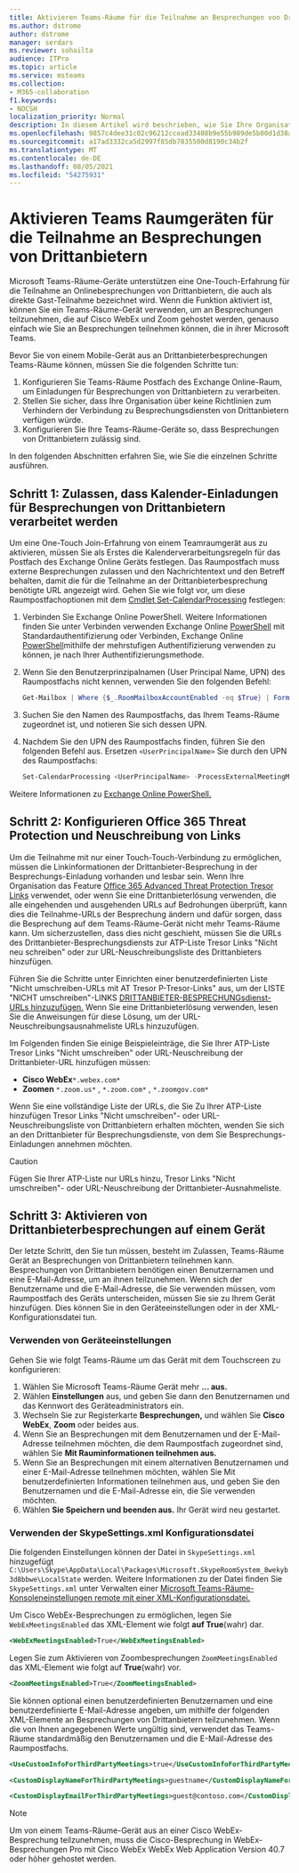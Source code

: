 ```yaml
---
title: Aktivieren Teams-Räume für die Teilnahme an Besprechungen von Drittanbietern
ms.author: dstrome
author: dstrome
manager: serdars
ms.reviewer: sohailta
audience: ITPro
ms.topic: article
ms.service: msteams
ms.collection:
- M365-collaboration
f1.keywords:
- NOCSH
localization_priority: Normal
description: In diesem Artikel wird beschrieben, wie Sie Ihre Organisation und Ihre Teams-Räume für die Teilnahme an Cisco WebEx und Zoom unterstützen.
ms.openlocfilehash: 9857c4dee31c02c96212ccead33408b9e55b989de5b00d1d38aa975dc0413aab
ms.sourcegitcommit: a17ad3332ca5d2997f85db7835500d8190c34b2f
ms.translationtype: MT
ms.contentlocale: de-DE
ms.lasthandoff: 08/05/2021
ms.locfileid: "54275931"
---
```

# <a name="enable-teams-room-devices-to-join-third-party-meetings"></a>Aktivieren Teams Raumgeräten für die Teilnahme an Besprechungen von Drittanbietern

Microsoft Teams-Räume-Geräte unterstützen eine One-Touch-Erfahrung für die Teilnahme an Onlinebesprechungen von Drittanbietern, die auch als direkte Gast-Teilnahme bezeichnet wird. Wenn die Funktion aktiviert ist, können Sie ein Teams-Räume-Gerät verwenden, um an Besprechungen teilzunehmen, die auf Cisco WebEx und Zoom gehostet werden, genauso einfach wie Sie an Besprechungen teilnehmen können, die in ihrer Microsoft Teams.

Bevor Sie von einem Mobile-Gerät aus an Drittanbieterbesprechungen Teams-Räume können, müssen Sie die folgenden Schritte tun:

1. Konfigurieren Sie Teams-Räume Postfach des Exchange Online-Raum, um Einladungen für Besprechungen von Drittanbietern zu verarbeiten.
2. Stellen Sie sicher, dass Ihre Organisation über keine Richtlinien zum Verhindern der Verbindung zu Besprechungsdiensten von Drittanbietern verfügen würde.
3. Konfigurieren Sie Ihre Teams-Räume-Geräte so, dass Besprechungen von Drittanbietern zulässig sind.

In den folgenden Abschnitten erfahren Sie, wie Sie die einzelnen Schritte ausführen.

## <a name="step-1-allow-calendar-invite-processing-for-third-party-meetings"></a>Schritt 1: Zulassen, dass Kalender-Einladungen für Besprechungen von Drittanbietern verarbeitet werden

Um eine One-Touch Join-Erfahrung von einem Teamraumgerät aus zu aktivieren, müssen Sie als Erstes die Kalenderverarbeitungsregeln für das Postfach des Exchange Online Geräts festlegen. Das Raumpostfach muss externe Besprechungen zulassen und den Nachrichtentext und den Betreff behalten, damit die für die Teilnahme an der Drittanbieterbesprechung benötigte URL angezeigt wird. Gehen Sie wie folgt vor, um diese Raumpostfachoptionen mit dem [Cmdlet Set-CalendarProcessing](/powershell/module/exchange/set-calendarprocessing?view=exchange-ps.) festlegen:

1. Verbinden Sie Exchange Online PowerShell. Weitere Informationen finden Sie unter Verbinden verwenden Exchange Online [PowerShell](/powershell/exchange/connect-to-exchange-online-powershell?view=exchange-ps) mit Standardauthentifizierung oder Verbinden, Exchange Online [PowerShell](/powershell/exchange/mfa-connect-to-exchange-online-powershell?view=exchange-ps)mithilfe der mehrstufigen Authentifizierung verwenden zu können, je nach Ihrer Authentifizierungsmethode.

2. Wenn Sie den Benutzerprinzipalnamen (User Principal Name, UPN) des Raumpostfachs nicht kennen, verwenden Sie den folgenden Befehl:

    ```powershell
    Get-Mailbox | Where {$_.RoomMailboxAccountEnabled -eq $True} | Format-Table Name, UserPrincipalName
    ```
    
3. Suchen Sie den Namen des Raumpostfachs, das Ihrem Teams-Räume zugeordnet ist, und notieren Sie sich dessen UPN.

4. Nachdem Sie den UPN des Raumpostfachs finden, führen Sie den folgenden Befehl aus. Ersetzen `<UserPrincipalName>` Sie durch den UPN des Raumpostfachs:

    ```powershell
    Set-CalendarProcessing <UserPrincipalName> -ProcessExternalMeetingMessages $True -DeleteComments $False -DeleteSubject $False
    ```

Weitere Informationen zu [Exchange Online PowerShell.](/powershell/exchange/exchange-online-powershell?view=exchange-ps)

## <a name="step-2-configure-office-365-threat-protection-and-link-rewrite"></a>Schritt 2: Konfigurieren Office 365 Threat Protection und Neuschreibung von Links

Um die Teilnahme mit nur einer Touch-Touch-Verbindung zu ermöglichen, müssen die Linkinformationen der Drittanbieter-Besprechung in der Besprechungs-Einladung vorhanden und lesbar sein. Wenn Ihre Organisation das Feature [Office 365 Advanced Threat Protection Tresor Links](/microsoft-365/security/office-365-security/atp-safe-links) verwendet, oder wenn Sie eine Drittanbieterlösung verwenden, die alle eingehenden und ausgehenden URLs auf Bedrohungen überprüft, kann dies die Teilnahme-URLs der Besprechung ändern und dafür sorgen, dass die Besprechung auf dem Teams-Räume-Gerät nicht mehr Teams-Räume kann. Um sicherzustellen, dass dies nicht geschieht, müssen Sie die URLs des Drittanbieter-Besprechungsdiensts zur ATP-Liste Tresor Links "Nicht neu schreiben" oder zur URL-Neuschreibungsliste des Drittanbieters hinzufügen.

Führen Sie die Schritte unter Einrichten einer benutzerdefinierten Liste "Nicht umschreiben-URLs mit AT Tresor P-Tresor-Links" aus, um der LISTE "NICHT umschreiben"-LINKS [DRITTANBIETER-BESPRECHUNGsdienst-URLs hinzuzufügen.](/microsoft-365/security/office-365-security/set-up-a-custom-do-not-rewrite-urls-list-with-atp?view=o365-worldwide) Wenn Sie eine Drittanbieterlösung verwenden, lesen Sie die Anweisungen für diese Lösung, um der URL-Neuschreibungsausnahmeliste URLs hinzuzufügen.

Im Folgenden finden Sie einige Beispieleinträge, die Sie Ihrer ATP-Liste Tresor Links "Nicht umschreiben" oder URL-Neuschreibung der Drittanbieter-URL hinzufügen müssen:

- **Cisco WebEx**`*.webex.com*`
- **Zoomen** `*.zoom.us*` , `*.zoom.com*` , `*.zoomgov.com*`

Wenn Sie eine vollständige Liste der URLs, die Sie Zu Ihrer ATP-Liste hinzufügen Tresor Links "Nicht umschreiben"- oder URL-Neuschreibungsliste von Drittanbietern erhalten möchten, wenden Sie sich an den Drittanbieter für Besprechungsdienste, von dem Sie Besprechungs-Einladungen annehmen möchten. 

> [!CAUTION]
> Fügen Sie Ihrer ATP-Liste nur URLs hinzu, Tresor Links "Nicht umschreiben"- oder URL-Neuschreibung der Drittanbieter-Ausnahmeliste.

## <a name="step-3-enable-third-party-meetings-on-device"></a>Schritt 3: Aktivieren von Drittanbieterbesprechungen auf einem Gerät

Der letzte Schritt, den Sie tun müssen, besteht im Zulassen, Teams-Räume Gerät an Besprechungen von Drittanbietern teilnehmen kann. Besprechungen von Drittanbietern benötigen einen Benutzernamen und eine E-Mail-Adresse, um an ihnen teilzunehmen. Wenn sich der Benutzername und die E-Mail-Adresse, die Sie verwenden müssen, vom Raumpostfach des Geräts unterscheiden, müssen Sie sie zu Ihrem Gerät hinzufügen. Dies können Sie in den Geräteeinstellungen oder in der XML-Konfigurationsdatei tun.

### <a name="use-device-settings"></a>Verwenden von Geräteeinstellungen

Gehen Sie wie folgt Teams-Räume um das Gerät mit dem Touchscreen zu konfigurieren:

1. Wählen Sie Microsoft Teams-Räume Gerät mehr **... aus.**
2. Wählen **Einstellungen** aus, und geben Sie dann den Benutzernamen und das Kennwort des Geräteadministrators ein.
3. Wechseln Sie zur Registerkarte **Besprechungen,** und wählen Sie **Cisco WebEx**, **Zoom** oder beides aus.
4. Wenn Sie an Besprechungen mit dem Benutzernamen und der E-Mail-Adresse teilnehmen möchten, die dem Raumpostfach zugeordnet sind, wählen Sie **Mit Rauminformationen teilnehmen aus.**
5. Wenn Sie an Besprechungen mit einem alternativen  Benutzernamen und einer E-Mail-Adresse teilnehmen möchten, wählen Sie Mit benutzerdefinierten Informationen teilnehmen aus, und geben Sie den Benutzernamen und die E-Mail-Adresse ein, die Sie verwenden möchten.
6. Wählen **Sie Speichern und beenden aus.** Ihr Gerät wird neu gestartet.

### <a name="use-the-skypesettingsxml-configuration-file"></a>Verwenden der SkypeSettings.xml Konfigurationsdatei

Die folgenden Einstellungen können der Datei in `SkypeSettings.xml` hinzugefügt `C:\Users\Skype\AppData\Local\Packages\Microsoft.SkypeRoomSystem_8wekyb3d8bbwe\LocalState` werden. Weitere Informationen zu der Datei finden Sie `SkypeSettings.xml` unter Verwalten einer [Microsoft Teams-Räume-Konsoleneinstellungen remote mit einer XML-Konfigurationsdatei.](xml-config-file.md)

Um Cisco WebEx-Besprechungen zu ermöglichen, legen Sie `WebExMeetingsEnabled` das XML-Element wie folgt **auf True**(wahr) dar.

```xml
<WebExMeetingsEnabled>True</WebExMeetingsEnabled>
```

Legen Sie zum Aktivieren von Zoombesprechungen `ZoomMeetingsEnabled` das XML-Element wie folgt auf **True**(wahr) vor.

```xml
<ZoomMeetingsEnabled>True</ZoomMeetingsEnabled>
```

Sie können optional einen benutzerdefinierten Benutzernamen und eine benutzerdefinierte E-Mail-Adresse angeben, um mithilfe der folgenden XML-Elemente an Besprechungen von Drittanbietern teilzunehmen. Wenn die von Ihnen angegebenen Werte ungültig sind, verwendet das Teams-Räume standardmäßig den Benutzernamen und die E-Mail-Adresse des Raumpostfachs.

```xml
<UseCustomInfoForThirdPartyMeetings>true</UseCustomInfoForThirdPartyMeetings>

<CustomDisplayNameForThirdPartyMeetings>guestname</CustomDisplayNameForThirdPartyMeetings>

<CustomDisplayEmailForThirdPartyMeetings>guest@contoso.com</CustomDisplayEmailForThirdPartyMeetings>
```

> [!NOTE]
> Um von einem Teams-Räume-Gerät aus an einer Cisco WebEx-Besprechung teilzunehmen, muss die Cisco-Besprechung in WebEx-Besprechungen Pro mit Cisco WebEx WebEx Web Application Version 40.7 oder höher gehostet werden. 
